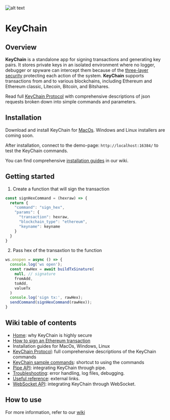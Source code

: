 ![alt text](https://github.com/arrayio/array-io-keychain/blob/master/img/ltl1%20(2).png) 
# KeyChain

## Overview

**KeyChain** is a standalone app for signing transactions and generating key pairs. It stores private keys in an isolated environment where no logger, debugger or spyware can intercept them because of the [three-layer security](https://github.com/arrayio/array-io-keychain/wiki#three-security-layers-of-keychain) protecting each action of the system.
**KeyChain** supports transactions from and to various blockchains, including Ethereum and Ethereum classic, Litecoin, Bitcoin, and Bitshares. 

Read full [KeyChain Protocol](https://github.com/arrayio/array-io-keychain/wiki/KeyChain-Protocol) with comprehensive descriptions of json requests broken down into simple commands and parameters. 

## Installation

Download and install KeyChain for [MacOs](https://github.com/arrayio/array-io-keychain/releases/download/0.8/KeyChain.Installer.v0.8.zip). Windows and Linux installers are coming soon.

After installation, connect to the demo-page: `http://localhost:16384/` to test the KeyChain commands.

You can find comprehensive [installation guides](https://github.com/arrayio/array-io-keychain/wiki/Installation-guides) in our wiki. 

## Getting started

1. Create a function that will sign the transaction

```javascript
const signHexCommand = (hexraw) => {
  return {
    "command": "sign_hex",
    "params": {
      "transaction": hexraw,
      "blockchain_type": "ethereum",
      "keyname": keyname
    }
  }
}
```

2. Pass hex of the transaxtion to the function

```javascript
ws.onopen = async () => {
  console.log('ws open');
  const rawHex = await buildTxSinature(
    null, // signature
    fromAdd,
    toAdd,
    valueTx
  )
  console.log('sign tx:', rawHex);
  sendCommand(signHexCommand(rawHex));
}
```

## Wiki table of contents

- [Home](https://github.com/arrayio/array-io-keychain/wiki): why KeyChain is highly secure
- [How to sign an Ethereum transaction](https://github.com/arrayio/array-io-keychain/wiki/How-to-sign-Ethereum-transaction-via-KeyChain)
- Installation guides for MacOs, Windows, Linux
- [KeyChain Protocol](https://github.com/arrayio/array-io-keychain/wiki/KeyChain-Protocol): full comprehensive descriptions of the KeyChain commands
- [KeyChain sample commands](https://github.com/arrayio/array-io-keychain/wiki/KeyChain-sample-commands): shortcut to using the commands
- [Pipe API](https://github.com/arrayio/array-io-keychain/wiki/Pipe-API): integrating KeyChain through pipe.
- [Troubleshooting](https://github.com/arrayio/array-io-keychain/wiki/Troubleshooting): error handling, log files, debugging.
- [Useful reference](https://github.com/arrayio/array-io-keychain/wiki/Useful-reference): external links.
- [WebSocket API](https://github.com/arrayio/array-io-keychain/wiki/WebSocket-API): integrating KeyChain through WebSocket.

## How to use

For more information, refer to our [wiki](https://github.com/arrayio/array-io-keychain/wiki)
